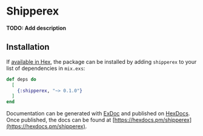 # Shipperex

**TODO: Add description**

## Installation

If [available in Hex](https://hex.pm/docs/publish), the package can be installed
by adding `shipperex` to your list of dependencies in `mix.exs`:

```elixir
def deps do
  [
    {:shipperex, "~> 0.1.0"}
  ]
end
```

Documentation can be generated with [ExDoc](https://github.com/elixir-lang/ex_doc)
and published on [HexDocs](https://hexdocs.pm). Once published, the docs can
be found at [https://hexdocs.pm/shipperex](https://hexdocs.pm/shipperex).

